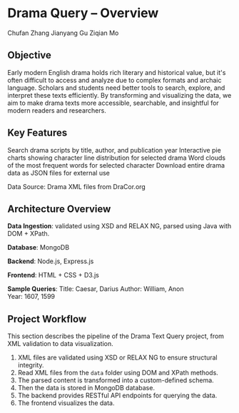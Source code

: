 # Drama Query – Overview

Chufan Zhang
Jianyang Gu
Ziqian Mo

## Objective

Early modern English drama holds rich literary and historical value, but it's often difficult to access and analyze due to complex formats and archaic language. Scholars and students need better tools to search, explore, and interpret these texts efficiently. By transforming and visualizing the data, we aim to make drama texts more accessible, searchable, and insightful for modern readers and researchers.

## Key Features

Search drama scripts by title, author, and publication year
Interactive pie charts showing character line distribution for selected drama
Word clouds of the most frequent words for selected character
Download entire drama data as JSON files for external use

Data Source: Drama XML files from DraCor.org

## Architecture Overview

**Data Ingestion**:
validated using XSD and RELAX NG, parsed using Java with DOM + XPath.

**Database**:
MongoDB

**Backend**:
Node.js, Express.js

**Frontend**:
HTML + CSS + D3.js

**Sample Queries**:
Title:   Caesar, Darius
Author:  William, Anon  
Year:    1607, 1599

## Project Workflow

This section describes the pipeline of the Drama Text Query project, from XML validation to data visualization.

1. XML files are validated using XSD or RELAX NG to ensure structural integrity.
2. Read XML files from the `data` folder using DOM and XPath methods.
3. The parsed content is transformed into a custom-defined schema.
4. Then the data is stored in MongoDB database.
5. The backend provides RESTful API endpoints for querying the data.
6. The frontend visualizes the data.
